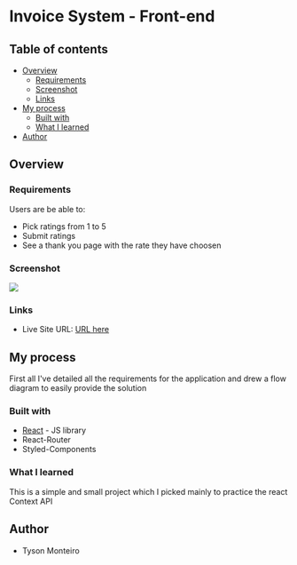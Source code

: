 # Invoice System - Front-end

## Table of contents

- [Overview](#overview)
  - [Requirements](#the-challenge)
  - [Screenshot](#screenshot)
  - [Links](#links)
- [My process](#my-process)
  - [Built with](#built-with)
  - [What I learned](#what-i-learned)
- [Author](#author)

## Overview

### Requirements

Users are be able to:

- Pick ratings from 1 to 5
- Submit ratings
- See a thank you page with the rate they have choosen

### Screenshot

![](https://user-images.githubusercontent.com/29797099/167820847-52405783-3d57-4d92-b328-14c7ecb2fa70.jpg)

### Links

- Live Site URL: [URL here]()

## My process

First all I've detailed all the requirements for the application and drew a flow diagram to easily provide the solution

### Built with

- [React](https://reactjs.org/) - JS library
- React-Router
- Styled-Components

### What I learned

This is a simple and small project which I picked mainly to practice the react Context API

## Author

- Tyson Monteiro
